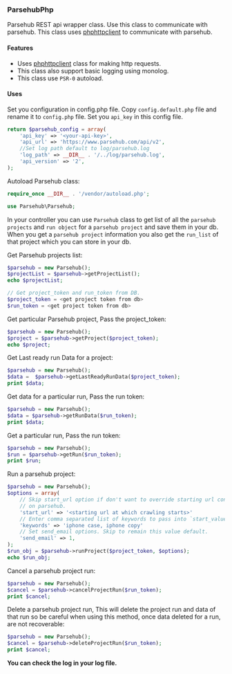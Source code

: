 ### ParsehubPhp

Parsehub REST api wrapper class. Use this class to communicate with parsehub.
This class uses [phphttpclient](http://phphttpclient.com) to communicate with parsehub.

#### Features

- Uses [phphttpclient](http://phphttpclient.com) class for making http requests.
- This class also support basic logging using monolog.
- This class use `PSR-0` autoload.

#### Uses

Set you configuration in config.php file. Copy `config.default.php` file and rename it to `config.php` file. Set you `api_key` in this config file.

```php
return $parsehub_config = array(
    'api_key' => '<your-api-key>',
    'api_url' => 'https://www.parsehub.com/api/v2',
    //Set log path default to log/parsehub.log
    'log_path' => __DIR__ . '/../log/parsehub.log',
    'api_version' => '2',
);

```

Autoload Parsehub class:

```php
require_once __DIR__ . '/vendor/autoload.php';

use Parsehub\Parsehub;
```

In your controller you can use `Parsehub` class to get list of all the
`parsehub projects` and `run object` for a `parsehub project` and save 
them in your db. When you get a `parsehub project` information you also get the
`run_list` of that project which you can store in your db.

Get Parsehub projects list:
```php
$parsehub = new Parsehub();
$projectList = $parsehub->getProjectList();
echo $projectList;
```

```php
// Get project_token and run_token from DB.
$project_token = <get project token from db>
$run_token = <get project token from db>
```

Get particular Parsehub project, Pass the project_token:
```php
$parsehub = new Parsehub();
$project = $parsehub->getProject($project_token);
echo $project;
```

Get Last ready run Data for a project:
```php
$parsehub = new Parsehub();
$data =  $parsehub->getLastReadyRunData($project_token);
print $data;
```

Get data for a particular run, Pass the run token:
```php
$parsehub = new Parsehub();
$data = $parsehub->getRunData($run_token);
print $data;
```

Get a particular run, Pass the run token:
```php
$parsehub = new Parsehub();
$run = $parsehub->getRun($run_token);
print $run;
```

Run a parsehub project:
```php
$parsehub = new Parsehub();
$options = array(
    // Skip start_url option if don't want to override starting url configured
    // on parsehub.
    'start_url' => '<starting url at which crawling starts>'
    // Enter comma separated list of keywords to pass into `start_value_override`
    'keywords' => 'iphone case, iphone copy'
    // Set send_email options. Skip to remain this value default.
    'send_email' => 1,
);
$run_obj = $parsehub->runProject($project_token, $options);
echo $run_obj;
```
Cancel a parsehub project run:
```php
$parsehub = new Parsehub();
$cancel = $parsehub->cancelProjectRun($run_token);
print $cancel;
```

Delete a parsehub project run, This will delete the project run and data of that
run so be careful when using this method, once data deleted for a run, are not
recoverable:
```php
$parsehub = new Parsehub();
$cancel = $parsehub->deleteProjectRun($run_token);
print $cancel;
```
**You can check the log in your log file.**